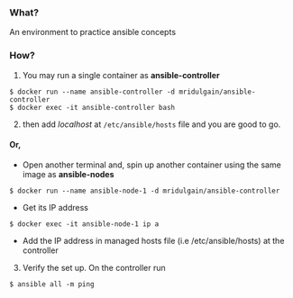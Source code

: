 ### What?
An environment to practice ansible concepts
### How?
1. You may run a single container as **ansible-controller**
```
$ docker run --name ansible-controller -d mridulgain/ansible-controller
$ docker exec -it ansible-controller bash
```
2. then add *localhost* at ```/etc/ansible/hosts``` file and you are good to go.
#### Or, 
  * Open another terminal and, spin up another container using the same image as **ansible-nodes**
```
$ docker run --name ansible-node-1 -d mridulgain/ansible-controller
```
  * Get its IP address
```
$ docker exec -it ansible-node-1 ip a
```
  * Add the IP address in managed hosts file (i.e /etc/ansible/hosts) at the controller
3. Verify the set up. On the controller run
```
$ ansible all -m ping
```

